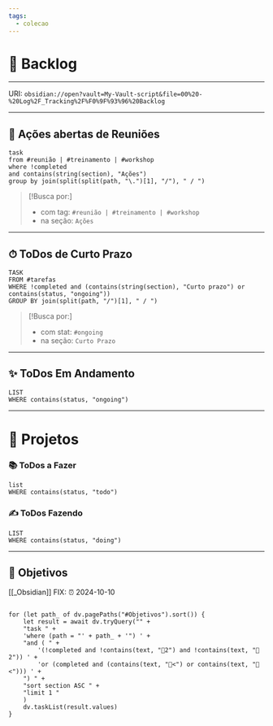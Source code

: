 ```yaml
---
tags:
  - colecao
---
```

# 📖 Backlog
---
URI: `obsidian://open?vault=My-Vault-script&file=00%20-%20Log%2F_Tracking%2F%F0%9F%93%96%20Backlog`

---
## 👥 Ações abertas de Reuniões
```dataview
task
from #reunião | #treinamento | #workshop
where !completed 
and contains(string(section), "Ações")
group by join(split(split(path, "\.")[1], "/"), " / ")
```
> [!Busca por:]
> - com tag: `#reunião | #treinamento | #workshop`
> - na seção: `Ações`

---
## ⏱ ToDos de Curto Prazo

```dataview
TASK
FROM #tarefas
WHERE !completed and (contains(string(section), "Curto prazo") or contains(status, "ongoing"))
GROUP BY join(split(path, "/")[1], " / ")
```


> [!Busca por:]
> - com stat: `#ongoing`
> - na seção: `Curto Prazo`

---

## ✨ ToDos Em Andamento

```dataview
LIST
WHERE contains(status, "ongoing")
```
--- 

# 🧩 Projetos
### 📚 ToDos a Fazer
```dataview
list
WHERE contains(status, "todo")
```

### ✍ ToDos Fazendo
```dataview
LIST
WHERE contains(status, "doing")
```
---
## 🚀 Objetivos 

[[_Obsidian]]
FIX: ⏰ 2024-10-10
```dataviewjs

for (let path_ of dv.pagePaths("#Objetivos").sort()) {
	let result = await dv.tryQuery("" +
	"task " +
	'where (path = "' + path_ + '") ' +
	"and ( " +
		'(!completed and !contains(text, "🏁2") and !contains(text, "🎯2")) ' +
		'or (completed and (contains(text, "🏁<") or contains(text, "🎯<"))) ' +
	") " +
	"sort section ASC " +
	"limit 1 "
	)
	dv.taskList(result.values)
}
```


